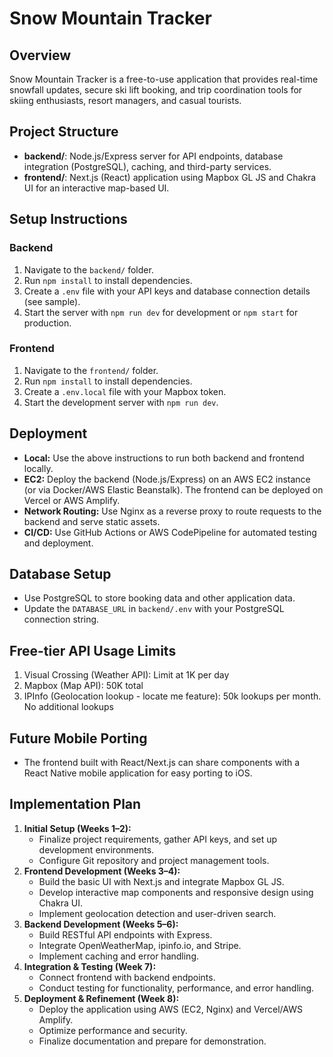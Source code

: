 # Snow Mountain Tracker

## Overview
Snow Mountain Tracker is a free-to-use application that provides real-time snowfall updates, secure ski lift booking, and trip coordination tools for skiing enthusiasts, resort managers, and casual tourists.

## Project Structure
- **backend/**: Node.js/Express server for API endpoints, database integration (PostgreSQL), caching, and third-party services.
- **frontend/**: Next.js (React) application using Mapbox GL JS and Chakra UI for an interactive map-based UI.

## Setup Instructions

### Backend
1. Navigate to the `backend/` folder.
2. Run `npm install` to install dependencies.
3. Create a `.env` file with your API keys and database connection details (see sample).
4. Start the server with `npm run dev` for development or `npm start` for production.

### Frontend
1. Navigate to the `frontend/` folder.
2. Run `npm install` to install dependencies.
3. Create a `.env.local` file with your Mapbox token.
4. Start the development server with `npm run dev`.

## Deployment
- **Local:** Use the above instructions to run both backend and frontend locally.
- **EC2:** Deploy the backend (Node.js/Express) on an AWS EC2 instance (or via Docker/AWS Elastic Beanstalk). The frontend can be deployed on Vercel or AWS Amplify.
- **Network Routing:** Use Nginx as a reverse proxy to route requests to the backend and serve static assets.
- **CI/CD:** Use GitHub Actions or AWS CodePipeline for automated testing and deployment.

## Database Setup
- Use PostgreSQL to store booking data and other application data.
- Update the `DATABASE_URL` in `backend/.env` with your PostgreSQL connection string.

## Free-tier API Usage Limits
1. Visual Crossing (Weather API): Limit at 1K per day
2. Mapbox (Map API): 50K total
3. IPInfo (Geolocation lookup - locate me feature): 50k lookups per month. No additional lookups

## Future Mobile Porting
- The frontend built with React/Next.js can share components with a React Native mobile application for easy porting to iOS.

## Implementation Plan
1. **Initial Setup (Weeks 1–2):**
   - Finalize project requirements, gather API keys, and set up development environments.
   - Configure Git repository and project management tools.
2. **Frontend Development (Weeks 3–4):**
   - Build the basic UI with Next.js and integrate Mapbox GL JS.
   - Develop interactive map components and responsive design using Chakra UI.
   - Implement geolocation detection and user-driven search.
3. **Backend Development (Weeks 5–6):**
   - Build RESTful API endpoints with Express.
   - Integrate OpenWeatherMap, ipinfo.io, and Stripe.
   - Implement caching and error handling.
4. **Integration & Testing (Week 7):**
   - Connect frontend with backend endpoints.
   - Conduct testing for functionality, performance, and error handling.
5. **Deployment & Refinement (Week 8):**
   - Deploy the application using AWS (EC2, Nginx) and Vercel/AWS Amplify.
   - Optimize performance and security.
   - Finalize documentation and prepare for demonstration.
